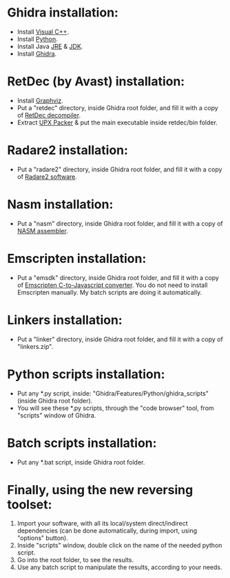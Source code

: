 # Ghidra installation:
* Install [Visual C++](https://learn.microsoft.com/en-us/cpp/windows/latest-supported-vc-redist#latest-microsoft-visual-c-redistributable-version).
* Install [Python](https://python.org/downloads).
* Install Java [JRE](https://java.com/en/download/windows_manual.jsp) & [JDK](https://oracle.com/il-en/java/technologies/downloads).
* Install [Ghidra](https://github.com/NationalSecurityAgency/ghidra/releases/latest).

# RetDec (by Avast) installation:
* Install [Graphviz](https://graphviz.org/download).
* Put a "retdec" directory, inside Ghidra root folder, and fill it with a copy of [RetDec decompiler](https://github.com/avast/retdec/releases/latest).
* Extract [UPX Packer](https://github.com/upx/upx/releases/latest) & put the main executable inside retdec/bin folder.

# Radare2 installation:
* Put a "radare2" directory, inside Ghidra root folder, and fill it with a copy of [Radare2 software](https://github.com/radareorg/radare2/releases/latest).

# Nasm installation:
* Put a "nasm" directory, inside Ghidra root folder, and fill it with a copy of [NASM assembler](https://nasm.us).

# Emscripten installation:
* Put a "emsdk" directory, inside Ghidra root folder, and fill it with a copy of [Emscripten C-to-Javascript converter](https://github.com/emscripten-core/emsdk/archive/refs/heads/main.zip). You do not need to install Emscripten manually. My batch scripts are doing it automatically.

# Linkers installation:
* Put a "linker" directory, inside Ghidra root folder, and fill it with a copy of "linkers.zip".

# Python scripts installation:
* Put any *.py script, inside: "Ghidra/Features/Python/ghidra_scripts" (inside Ghidra root folder).
* You will see these *.py scripts, through the "code browser" tool, from "scripts" window of Ghidra.

# Batch scripts installation:
* Put any *.bat script, inside Ghidra root folder.

# Finally, using the new reversing toolset:
1. Import your software, with all its local/system direct/indirect dependencies (can be done automatically, during import, using "options" button).
2. Inside "scripts" window, double click on the name of the needed python script.
3. Go into the root folder, to see the results.
4. Use any batch script to manipulate the results, according to your needs.
